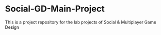 # Social-GD-Main-Project

This is a project repository for the lab projects of Social & Multiplayer Game Design
